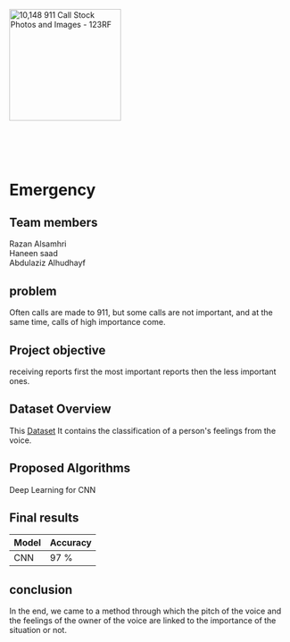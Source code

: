 <img src="https://us.123rf.com/450wm/bsd555/bsd5551804/bsd555180400123/98833537-emergency-calling-service-color-icon-handset-and-speech-bubble-with-911-number-inside-isolated.jpg?ver=6" jsaction="load:XAeZkd;" jsname="HiaYvf" class="n3VNCb pT0Scc KAlRDb" alt="10,148 911 Call Stock Photos and Images - 123RF" data-noaft="1" style="width: 200px; height: 200px; margin: 67.2px 0px;">   

# Emergency 



## Team members
            
 Razan Alsamhri                   
 Haneen  saad                        
 Abdulaziz Alhudhayf   


## problem

Often calls are made to 911, but some calls are not important, and at the same time, calls of high importance come.

## Project objective

receiving reports first the most important reports then the less important ones.

## Dataset Overview

This [Dataset](https://www.kaggle.com/datasets/dmitrybabko/speech-emotion-recognition-en) It contains the classification of a person's feelings from the voice.

## Proposed Algorithms

 Deep Learning for CNN 
 

## Final results
                                                                                               
| Model   | Accuracy             |
| ------- | ---------------------- |
| CNN    | 97 %                    |


## conclusion
 In the end, we came to a method through which the pitch of the voice and the feelings of the owner of the voice are linked to the importance of the situation or not.


